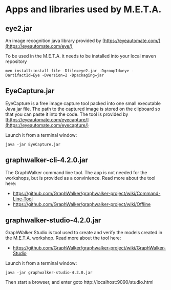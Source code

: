 # Apps and libraries used by M.E.T.A.

## eye2.jar

An image recognition java library provided by [https://eyeautomate.com/](https://eyeautomate.com/eye/)

To be used in the M.E.T.A. it needs to be installed into your local maven repository

```
mvn install:install-file -Dfile=eye2.jar -DgroupId=eye -DartifactId=Eye -Dversion=2 -Dpackaging=jar
```

## EyeCapture.jar

EyeCapture is a free image capture tool packed into one small executable Java jar file. The path to the captured image is stored on the clipboard so that you can paste it into the code. The tool is provided by [https://eyeautomate.com/eyecapture/](https://eyeautomate.com/eyecapture/)

Launch it from a terminal window:

```
java -jar EyeCapture.jar
```

## graphwalker-cli-4.2.0.jar

The GraphWalker command line tool. The app is not needed for the workshops, but is provided as a convinience. Read more about the tool here:

* https://github.com/GraphWalker/graphwalker-project/wiki/Command-Line-Tool
* https://github.com/GraphWalker/graphwalker-project/wiki/Offline

## graphwalker-studio-4.2.0.jar

GraphWalker Studio is tool used to create and verify the models created in the M.E.T.A. workshop. Read more about the tool here:
 * https://github.com/GraphWalker/graphwalker-project/wiki/GraphWalker-Studio
 
Launch it from a terminal window:

```
java -jar graphwalker-studio-4.2.0.jar
```

Then start a browser, and enter goto http://localhost:9090/studio.html

